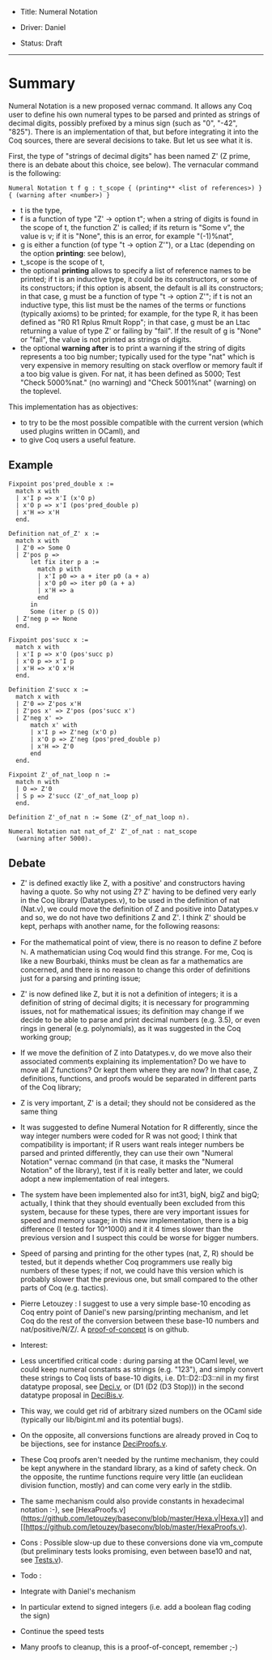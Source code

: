 - Title: Numeral Notation

- Driver: Daniel

- Status: Draft

-----

# Summary

Numeral Notation is a new proposed vernac command. It allows any Coq user to define his own numeral types to be parsed and printed as strings of decimal digits, possibly prefixed by a minus sign (such as "0", "-42", "825"). There is an implementation of that, but before integrating it into the Coq sources, there are several decisions to take. But let us see what it is.

First, the type of "strings of decimal digits" has been named Z' (Z prime, there is an debate about this choice, see below). The vernacular command is the following:

```
Numeral Notation t f g : t_scope { (printing** <list of references>) } { (warning after <number>) }
```

* t is the type,
* f is a function of type "Z' -> option t"; when a string of digits is found in the scope of t, the function Z' is called; if its return is "Some v", the value is v; if it is "None", this is an error, for example "(-1)%nat",
* g is either a function (of type "t -> option Z'"), or a Ltac (depending on the option **printing**: see below),
* t_scope is the scope of t,
* the optional **printing** allows to specify a list of reference names to be printed; if t is an inductive type, it could be its constructors, or some of its constructors; if this option is absent, the default is all its constructors; in that case, g must be a function of type "t -> option Z'"; if t is not an inductive type, this list must be the names of the terms or functions (typically axioms) to be printed; for example, for the type R, it has been defined as "R0 R1 Rplus Rmult Ropp"; in that case, g must be an Ltac returning a value of type Z' or failing by "fail". If the result of g is "None" or "fail", the value is not printed as strings of digits.
* the optional **warning after** is to print a warning if the string of digits represents a too big number; typically used for the type "nat" which is very expensive in memory resulting on stack overflow or memory fault if a too big value is given. For nat, it has been defined as 5000; Test "Check 5000%nat." (no warning) and "Check 5001%nat" (warning) on the toplevel.

This implementation has as objectives:

 * to try to be the most possible compatible with the current version (which used plugins written in OCaml), and
 * to give Coq users a useful feature.

## Example

```
Fixpoint pos'pred_double x :=
  match x with
  | x'I p => x'I (x'O p)
  | x'O p => x'I (pos'pred_double p)
  | x'H => x'H
  end.

Definition nat_of_Z' x :=
  match x with
  | Z'0 => Some O
  | Z'pos p =>
      let fix iter p a :=
        match p with
        | x'I p0 => a + iter p0 (a + a)
        | x'O p0 => iter p0 (a + a)
        | x'H => a
        end
      in
      Some (iter p (S O))
  | Z'neg p => None
  end.

Fixpoint pos'succ x := 
  match x with
  | x'I p => x'O (pos'succ p)
  | x'O p => x'I p
  | x'H => x'O x'H
  end.

Definition Z'succ x := 
  match x with
  | Z'0 => Z'pos x'H
  | Z'pos x' => Z'pos (pos'succ x')
  | Z'neg x' =>
      match x' with
      | x'I p => Z'neg (x'O p)
      | x'O p => Z'neg (pos'pred_double p)
      | x'H => Z'0
      end
  end.

Fixpoint Z'_of_nat_loop n :=
  match n with
  | O => Z'0
  | S p => Z'succ (Z'_of_nat_loop p)
  end.

Definition Z'_of_nat n := Some (Z'_of_nat_loop n).

Numeral Notation nat nat_of_Z' Z'_of_nat : nat_scope
  (warning after 5000).
```

## Debate
 * Z' is defined exactly like Z, with a positive' and constructors having having a quote. So why not using Z? Z' having to be defined very early in the Coq library (Datatypes.v), to be used in the definition of nat (Nat.v), we could move the definition of Z and positive into Datatypes.v and so, we do not have two definitions Z and Z'. I think Z' should be kept, perhaps with another name, for the following reasons:
  * For the mathematical point of view, there is no reason to define ℤ before ℕ. A mathematician using Coq would find this strange. For me, Coq is like a new Bourbaki, thinks must be clean as far a mathematics are concerned, and there is no reason to change this order of definitions just for a parsing and printing issue;

  * Z' is now defined like Z, but it is not a definition of integers; it is a definition of string of decimal digits; it is necessary for programming issues, not for mathematical issues; its definition may change if we decide to be able to parse and print decimal numbers (e.g. 3.5), or even rings in general (e.g. polynomials), as it was suggested in the Coq working group;

  * If we move the definition of Z into Datatypes.v, do we move also their associated comments explaining its implementation? Do we have to move all Z functions? Or kept them where they are now? In that case, Z definitions, functions, and proofs would be separated in different parts of the Coq library;

  * Z is very important, Z' is a detail; they should not be considered as the same thing

 * It was suggested to define Numeral Notation for R differently, since the way integer numbers were coded for R was not good; I think that compatibility is important; if R users want reals integer numbers be parsed and printed differently, they can use their own "Numeral Notation" vernac command (in that case, it masks the "Numeral Notation" of the library), test if it is really better and later, we could adopt a new implementation of real integers.

 * The system have been implemented also for int31, bigN, bigZ and bigQ; actually, I think that they should eventually been excluded from this system, because for these types, there are very important issues for speed and memory usage; in this new implementation, there is a big difference (I tested for 10^1000) and it it 4 times slower than the previous version and I suspect this could be worse for bigger numbers.

 * Speed of parsing and printing for the other types (nat, Z, R) should be tested, but it depends whether Coq programmers use really big numbers of these types; if not, we could have this version which is probably slower that the previous one, but small compared to the other parts of Coq (e.g. tactics).

 * Pierre Letouzey : I suggest to use a very simple base-10 encoding as Coq entry point of Daniel's new parsing/printing mechanism, and let Coq do the rest of the conversion between these base-10 numbers and nat/positive/N/Z/. A [proof-of-concept](https://github.com/letouzey/baseconv) is on github.

  * Interest:

   * Less uncertified critical code : during parsing at the OCaml level, we could keep numeral constants as strings (e.g. "123"), and simply convert these strings to Coq lists of base-10 digits, i.e. D1::D2::D3::nil in my first datatype proposal, see [Deci.v](https://github.com/letouzey/baseconv/blob/master/Deci.v), or (D1 (D2 (D3 Stop))) in the second datatype proposal in [DeciBis.v](https://github.com/letouzey/baseconv/blob/master/DeciBis.v).

   * This way, we could get rid of arbitrary sized numbers on the OCaml side (typically our lib/bigint.ml and its potential bugs).

   * On the opposite, all conversions functions are already proved in Coq to be bijections, see for instance [DeciProofs.v](https://github.com/letouzey/baseconv/blob/master/DeciProofs.v).

   * These Coq proofs aren't needed by the runtime mechanism, they could be kept anywhere in the standard library, as a kind of safety check. On the opposite, the runtime functions require very little (an euclidean division function, mostly) and can come very early in the stdlib.

   * The same mechanism could also provide constants in hexadecimal notation :-), see [HexaProofs.v](https://github.com/letouzey/baseconv/blob/master/Hexa.v|Hexa.v]] and [[https://github.com/letouzey/baseconv/blob/master/HexaProofs.v).

  * Cons : Possible slow-up due to these conversions done via vm_compute (but preliminary tests looks promising, even between base10 and nat, see [Tests.v](https://github.com/letouzey/baseconv/blob/master/Tests.v)).

  * Todo :
   * Integrate with Daniel's mechanism
   * In particular extend to signed integers (i.e. add a boolean flag coding the sign)
   * Continue the speed tests
   * Many proofs to cleanup, this is a proof-of-concept, remember ;-)
